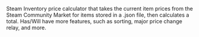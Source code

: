 Steam Inventory price calculator that takes the current item prices from the Steam Community Market for items stored in a .json file, then calculates a total. Has/Will have more features, such as sorting, major price change relay, and more.
